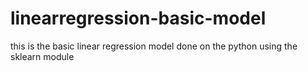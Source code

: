 # linearregression-basic-model
this is the basic linear regression model done on the python using the sklearn module
